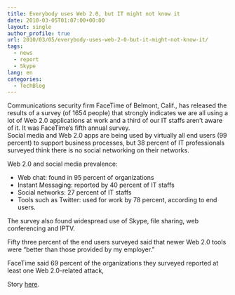 ```yaml
---
title: Everybody uses Web 2.0, but IT might not know it
date: 2010-03-05T01:07:00+00:00
layout: single
author_profile: true
url: 2010/03/05/everybody-uses-web-2-0-but-it-might-not-know-it/
tags:
  - news
  - report
  - Skype
lang: en
categories: 
  - TechBlog
---
```

Communications security firm FaceTime of Belmont, Calif., has released the results of a survey (of 1654 people) that strongly indicates we are all using a lot of Web 2.0 applications at work and a third of our IT staffs aren’t aware of it. It was FaceTime’s fifth annual survey.  
Social media and Web 2.0 apps are being used by virtually all end users (99 percent) to support business processes, but 38 percent of IT professionals surveyed think there is no social networking on their networks.

Web 2.0 and social media prevalence:

  * Web chat: found in 95 percent of organizations
  * Instant Messaging: reported by 40 percent of IT staffs
  * Social networks: 27 percent of IT staffs
  * Tools such as Twitter: used for work by 78 percent, according to end users.

The survey also found widespread use of Skype, file sharing, web conferencing and IPTV.

Fifty three percent of the end users surveyed said that newer Web 2.0 tools were “better than those provided by my employer.”

FaceTime said 69 percent of the organizations they surveyed reported at least one Web 2.0-related attack,

Story [here](http://www.net-security.org/secworld.php?id=8951).